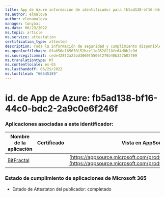 ```yaml
---
title: App de Azure información de identificador para fb5ad138-bf16-44c0-bdc2-2a9c0e6f246f
ms.author: elmalova
author: elenamalova
manager: tonybal
ms.date: 06/29/2022
ms.topic: article
ms.service: attestation
certification_type: attested
description: Toda la información de seguridad y cumplimiento disponible para fb5ad138-bf16-44c0-bdc2-2a9c0e6f246f.
ms.openlocfilehash: 8fa056e165630152bce11e8528218fc64d8b2e9d
ms.sourcegitcommit: cede428f2a23bd3060f5506f270b40b327b02769
ms.translationtype: MT
ms.contentlocale: es-ES
ms.lasthandoff: 06/29/2022
ms.locfileid: "66545189"
---
```

# <a name="azure-app-id-fb5ad138-bf16-44c0-bdc2-2a9c0e6f246f"></a>id. de App de Azure: fb5ad138-bf16-44c0-bdc2-2a9c0e6f246f


### <a name="apps-associated-with-this-id"></a>Aplicaciones asociadas a este identificador:
| **Nombre de la aplicación** | **Certificado** | **Vista en AppSource** |
|--------------|---------------|-----------------------|
| [BitFractal](../forward/WA200004172.md) |  | [https://appsource.microsoft.com/product/office/WA200004172](https://appsource.microsoft.com/product/office/WA200004172) |

### <a name="microsoft-365-app-compliance-status"></a>Estado de cumplimiento de aplicaciones de Microsoft 365
- Estado de Attestaton del publicador: completado

